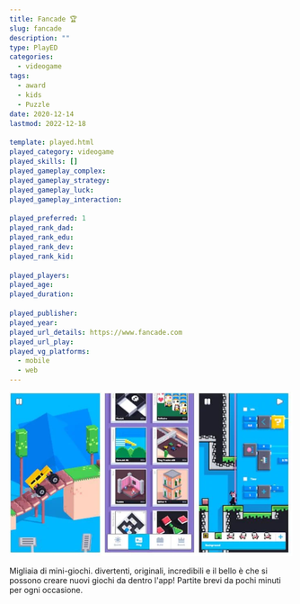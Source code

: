 ```yaml
---
title: Fancade 🏆
slug: fancade
description: ""
type: PlayED
categories:
  - videogame
tags:
  - award
  - kids
  - Puzzle
date: 2020-12-14
lastmod: 2022-12-18

template: played.html
played_category: videogame
played_skills: []
played_gameplay_complex: 
played_gameplay_strategy: 
played_gameplay_luck: 
played_gameplay_interaction: 

played_preferred: 1
played_rank_dad: 
played_rank_edu: 
played_rank_dev: 
played_rank_kid: 

played_players: 
played_age: 
played_duration: 

played_publisher: 
played_year: 
played_url_details: https://www.fancade.com
played_url_play: 
played_vg_platforms:
  - mobile
  - web
---
```


![](../../assets/img/played/videogame/fancade_2.webp)

Migliaia di mini-giochi. divertenti, originali, incredibili
e il bello è che si possono creare nuovi giochi da dentro l'app!
Partite brevi da pochi minuti per ogni occasione.

